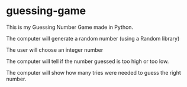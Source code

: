 # guessing-game
This is my Guessing Number Game made in Python. 

The computer will generate a random number (using a Random library)

The user will choose an integer number

The computer will tell if the number guessed is too high or too low.

The computer will show how many tries were needed to guess the right number.
